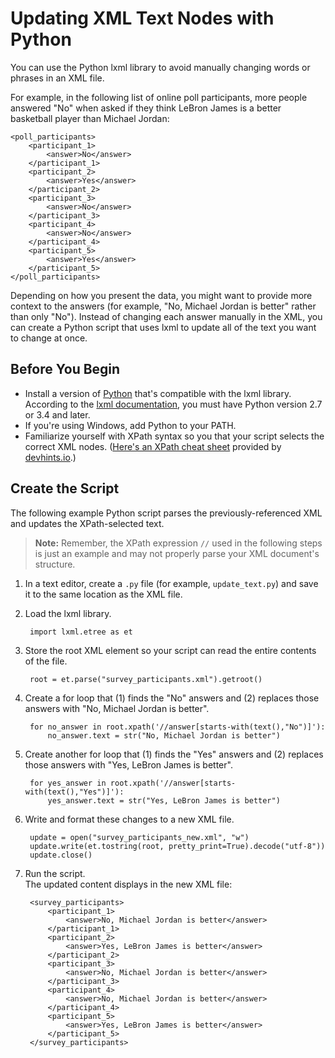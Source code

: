 # Updating XML Text Nodes with Python
You can use the Python lxml library to avoid manually changing words or phrases in an XML file.

For example, in the following list of online poll participants, more people answered "No" when asked if they think LeBron James is a better basketball player than Michael Jordan:

	<poll_participants>
		<participant_1>
			<answer>No</answer>
		</participant_1>
		<participant_2>
			<answer>Yes</answer>
		</participant_2>
		<participant_3>
			<answer>No</answer>
		</participant_3>
		<participant_4>
			<answer>No</answer>
		</participant_4>
		<participant_5>
			<answer>Yes</answer>
		</participant_5>
	</poll_participants>

Depending on how you present the data, you might want to provide more context to the answers (for example, "No, Michael Jordan is better" rather than only "No"). Instead of changing each answer manually in the XML, you can create a Python script that uses lxml to update all of the text you want to change at once.

## Before You Begin
* Install a version of [Python](https://www.python.org/downloads/) that's compatible with the lxml library. According to the [lxml documentation](https://lxml.de/installation.html), you must have Python version 2.7 or 3.4 and later.
* If you're using Windows, add Python to your PATH.
* Familiarize yourself with XPath syntax so you that your script selects the correct XML nodes. ([Here's an XPath cheat sheet](https://devhints.io/xpath) provided by [devhints.io](https://devhints.io).)

## Create the Script
The following example Python script parses the previously-referenced XML and updates the XPath-selected text.
> __Note:__ Remember, the XPath expression `//` used in the following steps is just an example and may not properly parse your XML document's structure.

1. In a text editor, create a `.py` file (for example, `update_text.py`) and save it to the same location as the XML file.
2. Load the lxml library.  

		import lxml.etree as et
3. Store the root XML element so your script can read the entire contents of the file.

		root = et.parse("survey_participants.xml").getroot()
4. Create a for loop that (1) finds the "No" answers and (2) replaces those answers with "No, Michael Jordan is better".  

		for no_answer in root.xpath('//answer[starts-with(text(),"No")]'):
			no_answer.text = str("No, Michael Jordan is better")

5. Create another for loop that (1) finds the "Yes" answers and (2) replaces those answers with "Yes, LeBron James is better".  

		for yes_answer in root.xpath('//answer[starts-with(text(),"Yes")]'):
			yes_answer.text = str("Yes, LeBron James is better")
6. Write and format these changes to a new XML file.

		update = open("survey_participants_new.xml", "w")
		update.write(et.tostring(root, pretty_print=True).decode("utf-8"))
		update.close()
7. Run the script.  
	The updated content displays in the new XML file:  

		<survey_participants>
			<participant_1>
				<answer>No, Michael Jordan is better</answer>
			</participant_1>
			<participant_2>
				<answer>Yes, LeBron James is better</answer>
			</participant_2>
			<participant_3>
				<answer>No, Michael Jordan is better</answer>
			</participant_3>
			<participant_4>
				<answer>No, Michael Jordan is better</answer>
			</participant_4>
			<participant_5>
				<answer>Yes, LeBron James is better</answer>
			</participant_5>
		</survey_participants>
